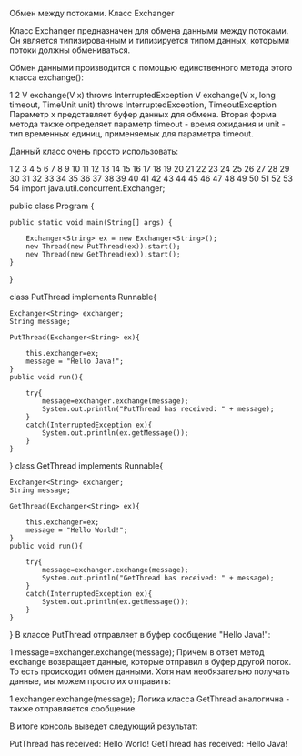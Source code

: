 Обмен между потоками. Класс Exchanger

Класс Exchanger предназначен для обмена данными между потоками. Он является типизированным и типизируется типом данных, которыми потоки должны обмениваться.

Обмен данными производится с помощью единственного метода этого класса exchange():

1
2
V exchange(V x) throws InterruptedException
V exchange(V x, long timeout, TimeUnit unit) throws InterruptedException, TimeoutException
Параметр x представляет буфер данных для обмена. Вторая форма метода также определяет параметр timeout - время ожидания и unit - тип временных единиц, применяемых для параметра timeout.

Данный класс очень просто использовать:

1
2
3
4
5
6
7
8
9
10
11
12
13
14
15
16
17
18
19
20
21
22
23
24
25
26
27
28
29
30
31
32
33
34
35
36
37
38
39
40
41
42
43
44
45
46
47
48
49
50
51
52
53
54
import java.util.concurrent.Exchanger;
  
public class Program {
  
    public static void main(String[] args) {
          
        Exchanger<String> ex = new Exchanger<String>();
        new Thread(new PutThread(ex)).start();
        new Thread(new GetThread(ex)).start();
    }
}
  
class PutThread implements Runnable{
      
    Exchanger<String> exchanger;
    String message;
  
    PutThread(Exchanger<String> ex){
          
        this.exchanger=ex;
        message = "Hello Java!";
    }
    public void run(){
          
        try{
            message=exchanger.exchange(message);
            System.out.println("PutThread has received: " + message);
        }
        catch(InterruptedException ex){
            System.out.println(ex.getMessage());
        }
    }
} 
class GetThread implements Runnable{
      
    Exchanger<String> exchanger;
    String message;
  
    GetThread(Exchanger<String> ex){
          
        this.exchanger=ex;
        message = "Hello World!";
    }
    public void run(){
          
        try{
            message=exchanger.exchange(message);
            System.out.println("GetThread has received: " + message);
        }
        catch(InterruptedException ex){
            System.out.println(ex.getMessage());
        }
    }
} 
В классе PutThread отправляет в буфер сообщение "Hello Java!":

1
message=exchanger.exchange(message);
Причем в ответ метод exchange возвращает данные, которые отправил в буфер другой поток. То есть происходит обмен данными. Хотя нам необязательно получать данные, мы можем просто их отправить:

1
exchanger.exchange(message);
Логика класса GetThread аналогична - также отправляется сообщение.

В итоге консоль выведет следующий результат:

PutThread has received: Hello World!
GetThread has received: Hello Java!